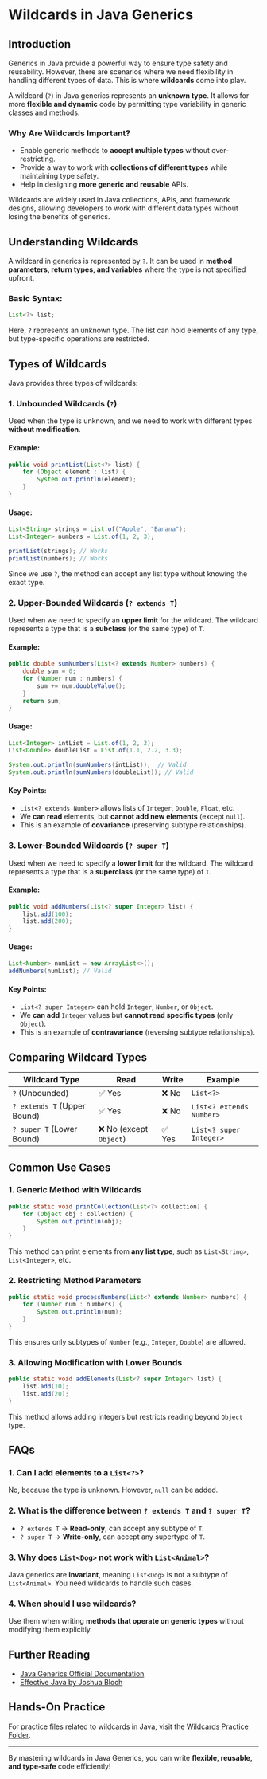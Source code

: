 # Wildcards in Java Generics

## Introduction

Generics in Java provide a powerful way to ensure type safety and reusability. However, there are scenarios where we need flexibility in handling different types of data. This is where **wildcards** come into play.

A wildcard (`?`) in Java generics represents an **unknown type**. It allows for more **flexible and dynamic** code by permitting type variability in generic classes and methods.

### Why Are Wildcards Important?
- Enable generic methods to **accept multiple types** without over-restricting.
- Provide a way to work with **collections of different types** while maintaining type safety.
- Help in designing **more generic and reusable** APIs.

Wildcards are widely used in Java collections, APIs, and framework designs, allowing developers to work with different data types without losing the benefits of generics.

## Understanding Wildcards

A wildcard in generics is represented by `?`. It can be used in **method parameters, return types, and variables** where the type is not specified upfront.

### Basic Syntax:
```java
List<?> list;
```
Here, `?` represents an unknown type. The list can hold elements of any type, but type-specific operations are restricted.

## Types of Wildcards
Java provides three types of wildcards:

### 1. **Unbounded Wildcards (`?`)**
Used when the type is unknown, and we need to work with different types **without modification**.

#### Example:
```java
public void printList(List<?> list) {
    for (Object element : list) {
        System.out.println(element);
    }
}
```
#### Usage:
```java
List<String> strings = List.of("Apple", "Banana");
List<Integer> numbers = List.of(1, 2, 3);

printList(strings); // Works
printList(numbers); // Works
```
Since we use `?`, the method can accept any list type without knowing the exact type.

### 2. **Upper-Bounded Wildcards (`? extends T`)**
Used when we need to specify an **upper limit** for the wildcard. The wildcard represents a type that is a **subclass** (or the same type) of `T`.

#### Example:
```java
public double sumNumbers(List<? extends Number> numbers) {
    double sum = 0;
    for (Number num : numbers) {
        sum += num.doubleValue();
    }
    return sum;
}
```
#### Usage:
```java
List<Integer> intList = List.of(1, 2, 3);
List<Double> doubleList = List.of(1.1, 2.2, 3.3);

System.out.println(sumNumbers(intList));  // Valid
System.out.println(sumNumbers(doubleList)); // Valid
```

#### Key Points:
- `List<? extends Number>` allows lists of `Integer`, `Double`, `Float`, etc.
- We **can read** elements, but **cannot add new elements** (except `null`).
- This is an example of **covariance** (preserving subtype relationships).

### 3. **Lower-Bounded Wildcards (`? super T`)**
Used when we need to specify a **lower limit** for the wildcard. The wildcard represents a type that is a **superclass** (or the same type) of `T`.

#### Example:
```java
public void addNumbers(List<? super Integer> list) {
    list.add(100);
    list.add(200);
}
```
#### Usage:
```java
List<Number> numList = new ArrayList<>();
addNumbers(numList); // Valid
```

#### Key Points:
- `List<? super Integer>` can hold `Integer`, `Number`, or `Object`.
- We **can add** `Integer` values but **cannot read specific types** (only `Object`).
- This is an example of **contravariance** (reversing subtype relationships).

## Comparing Wildcard Types

| Wildcard Type  | Read | Write | Example |
|---------------|------|-------|---------|
| `?` (Unbounded) | ✅ Yes | ❌ No | `List<?>` |
| `? extends T` (Upper Bound) | ✅ Yes | ❌ No | `List<? extends Number>` |
| `? super T` (Lower Bound) | ❌ No (except `Object`) | ✅ Yes | `List<? super Integer>` |

## Common Use Cases

### 1. **Generic Method with Wildcards**
```java
public static void printCollection(List<?> collection) {
    for (Object obj : collection) {
        System.out.println(obj);
    }
}
```
This method can print elements from **any list type**, such as `List<String>`, `List<Integer>`, etc.

### 2. **Restricting Method Parameters**
```java
public static void processNumbers(List<? extends Number> numbers) {
    for (Number num : numbers) {
        System.out.println(num);
    }
}
```
This ensures only subtypes of `Number` (e.g., `Integer`, `Double`) are allowed.

### 3. **Allowing Modification with Lower Bounds**
```java
public static void addElements(List<? super Integer> list) {
    list.add(10);
    list.add(20);
}
```
This method allows adding integers but restricts reading beyond `Object` type.

## FAQs

### 1. **Can I add elements to a `List<?>`?**
No, because the type is unknown. However, `null` can be added.

### 2. **What is the difference between `? extends T` and `? super T`?**
- `? extends T` → **Read-only**, can accept any subtype of `T`.
- `? super T` → **Write-only**, can accept any supertype of `T`.

### 3. **Why does `List<Dog>` not work with `List<Animal>`?**
Java generics are **invariant**, meaning `List<Dog>` is not a subtype of `List<Animal>`. You need wildcards to handle such cases.

### 4. **When should I use wildcards?**
Use them when writing **methods that operate on generic types** without modifying them explicitly.

## Further Reading
- [Java Generics Official Documentation](https://docs.oracle.com/javase/tutorial/java/generics/)
- [Effective Java by Joshua Bloch](https://www.oreilly.com/library/view/effective-java-3rd/9780134686097/)

## Hands-On Practice
For practice files related to wildcards in Java, visit the [Wildcards Practice Folder](./practice/wildcards).

---
By mastering wildcards in Java Generics, you can write **flexible, reusable, and type-safe** code efficiently!

